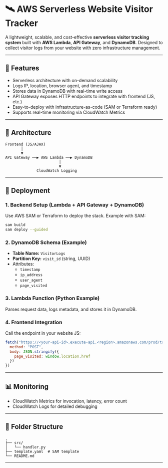 # 🛰️ AWS Serverless Website Visitor Tracker

A lightweight, scalable, and cost-effective **serverless visitor tracking system** built with **AWS Lambda**, **API Gateway**, and **DynamoDB**. Designed to collect visitor logs from your website with zero infrastructure management.

---



## 📌 Features

- Serverless architecture with on-demand scalability
- Logs IP, location, browser agent, and timestamp
- Stores data in DynamoDB with real-time write access
- API Gateway exposes HTTP endpoints to integrate with frontend (JS, etc.)
- Easy-to-deploy with infrastructure-as-code (SAM or Terraform ready)
- Supports real-time monitoring via CloudWatch Metrics

---

## 🧱 Architecture

```text
Frontend (JS/AJAX) 
       │
       ▼
API Gateway ──▶ AWS Lambda ──▶ DynamoDB
                        │
                        ▼
              CloudWatch Logging
```

---

## 🚀 Deployment

### 1. Backend Setup (Lambda + API Gateway + DynamoDB)
Use AWS SAM or Terraform to deploy the stack. Example with SAM:

```bash
sam build
sam deploy --guided
```

### 2. DynamoDB Schema (Example)

- **Table Name:** `VisitorLogs`
- **Partition Key:** `visit_id` (string, UUID)
- Attributes:
  - `timestamp`
  - `ip_address`
  - `user_agent`
  - `page_visited`

### 3. Lambda Function (Python Example)

Parses request data, logs metadata, and stores it in DynamoDB.

### 4. Frontend Integration

Call the endpoint in your website JS:

```js
fetch("https://<your-api-id>.execute-api.<region>.amazonaws.com/prod/track", {
  method: "POST",
  body: JSON.stringify({
    page_visited: window.location.href
  })
})
```

---

## 📊 Monitoring

- CloudWatch Metrics for invocation, latency, error count
- CloudWatch Logs for detailed debugging

---

## 📂 Folder Structure

```
.
├── src/
│   └── handler.py
├── template.yaml  # SAM template
└── README.md
```

---




